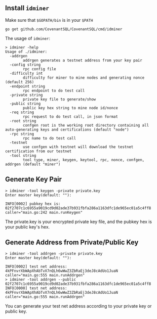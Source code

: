 ## Install `idminer`

Make sure that `$GOPATH/bin` is in your `$PATH`

```shell
go get github.com/CovenantSQL/CovenantSQL/cmd/idminer
```

The usage of `idminer`:

```
> idminer -help
Usage of ./idminer:
  -addrgen
        addrgen generates a testnet address from your key pair
  -config string
        rpc config file
  -difficulty int
        difficulty for miner to mine nodes and generating nonce (default 256)
  -endpoint string
        rpc endpoint to do test call
  -private string
        private key file to generate/show
  -public string
        public key hex string to mine node id/nonce
  -req string
        rpc request to do test call, in json format
  -root string
        confgen root is the working root directory containing all auto-generating keys and certifications (default "node")
  -rpc string
        rpc name to do test call
  -testnet
        use confgen with testnet will download the testnet certification from our testnet
  -tool string
        tool type, miner, keygen, keytool, rpc, nonce, confgen, addrgen (default "miner")
```

## Generate Key Pair

```
> idminer -tool keygen -private private.key
Enter master key(default: ""):

INFO[0002] pubkey hex is: 02f2707c1c6955a9019cd9d02ade37b931fbfa286a1163dfc1de965ec01a5c4ff8  caller="main.go:242 main.runKeygen"
```

The private.key is your encrypted private key file, and the pubkey hex is your public key's hex.

## Generate Address from Private/Public Key

```
> idminer -tool addrgen -private private.key
Enter master key(default: ""):

INFO[0002] test net address: 4kPFnvrXbWApXhAbTvX7nQLh6wWwZ3ZbRaEj3deJ8cAdUo1JuaN  caller="main.go:555 main.runAddrgen"
> idminer -tool addrgen --public 02f2707c1c6955a9019cd9d02ade37b931fbfa286a1163dfc1de965ec01a5c4ff8
INFO[0000] test net address: 4kPFnvrXbWApXhAbTvX7nQLh6wWwZ3ZbRaEj3deJ8cAdUo1JuaN  caller="main.go:555 main.runAddrgen"
```

You can generate your test net address according to your private key or public key.
